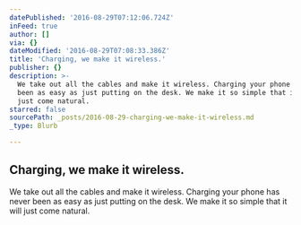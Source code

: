 ```yaml
---
datePublished: '2016-08-29T07:12:06.724Z'
inFeed: true
author: []
via: {}
dateModified: '2016-08-29T07:08:33.386Z'
title: 'Charging, we make it wireless.'
publisher: {}
description: >-
  We take out all the cables and make it wireless. Charging your phone has never
  been as easy as just putting on the desk. We make it so simple that it will
  just come natural.
starred: false
sourcePath: _posts/2016-08-29-charging-we-make-it-wireless.md
_type: Blurb

---
```

## Charging, we make it wireless.

We take out all the cables and make it wireless. Charging your phone has never been as easy as just putting on the desk. We make it so simple that it will just come natural.